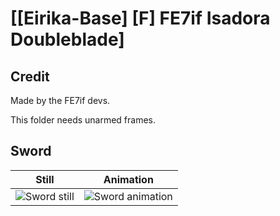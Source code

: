 # [\[Eirika-Base\] \[F\] FE7if Isadora Doubleblade]

## Credit

Made by the FE7if devs.

This folder needs unarmed frames.
	
## Sword

| Still | Animation |
| :---: | :-------: |
| ![Sword still](./Sword_000.png) | ![Sword animation](./Sword.gif) |
